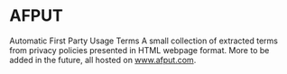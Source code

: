 # AFPUT
Automatic First Party Usage Terms
A small collection of extracted terms from privacy policies presented in HTML webpage format. More to be added in the future, all hosted on www.afput.com.
